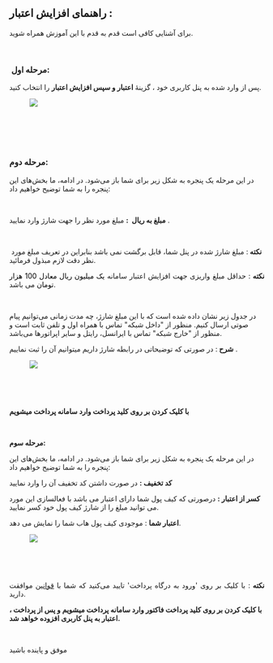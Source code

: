 <h2>راهنمای افزایش اعتبار :</h2><p>برای آشنایی کافی است قدم به قدم با این آموزش همراه شوید.</p><p>&nbsp;&nbsp;</p><h3>&nbsp;<strong>مرحله اول:</strong></h3><p>پس از وارد شده به پنل کاربری خود ، گزینۀ&nbsp;<strong>اعتبار و سپس افزایش اعتبار</strong>&nbsp;را انتخاب کنید.</p><figure class="image"><img src="http://portal.avanak.ir/Content/AceAdmin/help/327e7f5ff16e40c490a632e442147da7.bmp"></figure><h3><strong>&nbsp;</strong>&nbsp;</h3><p>&nbsp;</p><h3><strong>مرحله دوم:</strong></h3><p>در این مرحله یک پنجره‌ به شکل زیر برای شما باز می‌شود. در ادامه، ما بخش‌های این پنجره را به شما توضیح خواهیم داد:</p><p>&nbsp;</p><p><strong>مبلغ به ریال &nbsp;:</strong> مبلغ مورد نظر را جهت شارژ وارد نمایید .</p><p>&nbsp;</p><p>&nbsp;<strong>نکته </strong>: مبلغ شارژ شده در پنل شما، قابل برگشت نمی باشد بنابراین در تعریف مبلغ مورد نظر دقت لازم مبذول فرمائید.</p><p style="text-align:justify;"><strong>نکته </strong>: حداقل مبلغ واریزی جهت افزایش اعتبار سامانه <span style="color:black;">یک میلیون ریال معادل 100 هزار تومان </span>می باشد.</p><p>&nbsp;</p><p>در جدول زیر نشان داده شده است که با این مبلغ شارژ، چه مدت زمانی می‌توانیم پیام صوتی ارسال کنیم. منظور از "داخل شبکه" تماس با همراه اول و تلفن ثابت است و منظور از "خارج شبکه" تماس با ایرانسل، رایتل و سایر اپراتورها می‌باشد.</p><p><strong>شرح&nbsp;</strong>: در صورتی که توضیحاتی در رابطه شارژ داریم میتوانیم آن را ثبت نماییم&nbsp;.</p><figure class="image"><img src="https://hub.amootsoft.com/content/editor/5cd23573-9922-4bb5-8a86-2799a959fb61image.png.png"></figure><p>&nbsp;</p><p><strong>&nbsp;</strong></p><p><strong>با کلیک کردن بر روی کلید پرداخت وارد سامانه پرداخت میشویم&nbsp;</strong></p><p>&nbsp;</p><p><span class="text-huge"><strong>مرحله سوم:</strong></span></p><p>در این مرحله یک پنجره‌ به شکل زیر برای شما باز می‌شود. در ادامه، ما بخش‌های این پنجره را به شما توضیح خواهیم داد:<strong>&nbsp;</strong></p><p><strong>کد تخفیف&nbsp;:</strong>&nbsp;در صورت داشتن کد تخفیف آن را وارد نمایید</p><p><strong>کسر از اعتبار :</strong> درصورتی که کیف پول شما دارای اعتبار می باشد با فعالسازی این مورد می توانید مبلغ را از شارژ کیف پول خود کسر نمایید.</p><p><strong>اعتبار شما</strong> : موجودی کیف پول هاب شما را نمایش می دهد.</p><figure class="image"><img src="https://hub.amootsoft.com/content/editor/958be8b8-7243-4ff8-bbd2-94e83bcdc75fفاکتور.png.png"></figure><p style="text-align:justify;">&nbsp;</p><p style="text-align:justify;">&nbsp;</p><p style="text-align:justify;"><strong>نکته </strong>: با کلیک بر روی 'ورود به درگاه پرداخت' تایید می‌کنید که شما با <a href="https://hub.amootsoft.com/rules">قوانین</a> موافقت دارید.</p><p><strong>با کلیک کردن بر روی کلید پرداخت فاکتور وارد سامانه پرداخت میشویم&nbsp;و پس از پرداخت ، اعتبار به پنل کاربری افزوده خواهد شد.</strong></p><p>&nbsp;</p><p>موفق و پاینده باشید</p>